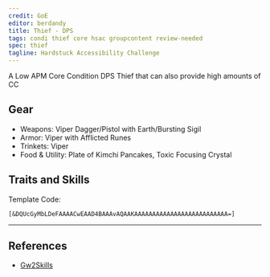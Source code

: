 ```yaml
---
credit: GoE
editor: berdandy
title: Thief - DPS
tags: condi thief core hsac groupcontent review-needed
spec: thief
tagline: Hardstuck Accessibility Challenge
---
```


A Low APM Core Condition DPS Thief that can also provide high amounts of CC

## Gear

- Weapons: Viper Dagger/Pistol with Earth/Bursting Sigil
- Armor: Viper with Afflicted Runes
- Trinkets: Viper
- Food & Utility: Plate of Kimchi Pancakes, Toxic Focusing Crystal

## Traits and Skills

Template Code:

`[&DQUcGyMbLDeFAAAACwEAAD4BAAAvAQAAKAAAAAAAAAAAAAAAAAAAAAAAAAA=]`

---

<div
  data-armory-embed='skills'
  data-armory-ids='13050,13026,13055,13037,13082'
>
</div>
<div
  data-armory-embed='specializations'
  data-armory-ids='28,35,44'
  data-armory-28-traits='1164,1292,1291'
  data-armory-35-traits='1268,1272,1904'
  data-armory-44-traits='1163,1277,1706'
>
</div>
<script async src='https://unpkg.com/armory-embeds@^0.x.x/armory-embeds.js'></script>



## References

- [Gw2Skills](http://gw2skills.net/editor/?PagAgqlZwoYIsD2IO2KbrbA-zRJYmRD/YEvA6kAGmmZcWB-e)
